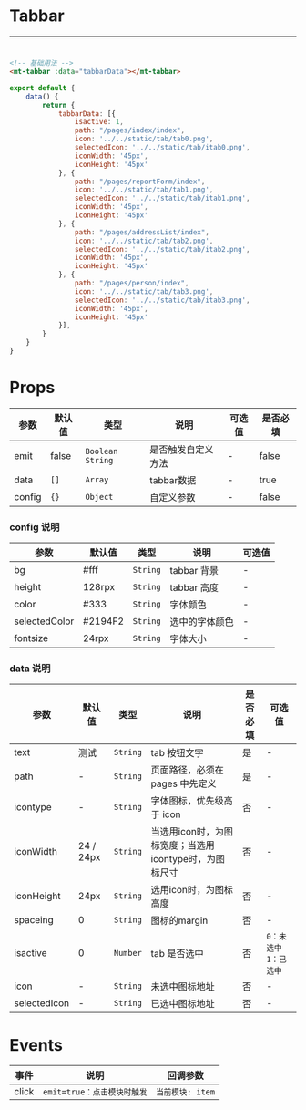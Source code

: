 # Tabbar
***
#

[//]: # (<iframe width='375px' height='667px' frameborder=0 allowfullscreen="true" src="https://static-363fc8f1-c547-4a87-8d04-6d5ba4035deb.bspapp.com/#/pages/tabbar"></iframe>)

```html
<!-- 基础用法 -->
<mt-tabbar :data="tabbarData"></mt-tabbar>
```

```javascript
export default {
    data() {
        return {
            tabbarData: [{
                isactive: 1,
                path: "/pages/index/index",
                icon: '../../static/tab/tab0.png',
                selectedIcon: '../../static/tab/itab0.png',
                iconWidth: '45px',
                iconHeight: '45px'
            }, {
                path: "/pages/reportForm/index",
                icon: '../../static/tab/tab1.png',
                selectedIcon: '../../static/tab/itab1.png',
                iconWidth: '45px',
                iconHeight: '45px'
            }, {
                path: "/pages/addressList/index",
                icon: '../../static/tab/tab2.png',
                selectedIcon: '../../static/tab/itab2.png',
                iconWidth: '45px',
                iconHeight: '45px'
            }, {
                path: "/pages/person/index",
                icon: '../../static/tab/tab3.png',
                selectedIcon: '../../static/tab/itab3.png',
                iconWidth: '45px',
                iconHeight: '45px'
            }],
        }
    }
}
```

# Props

| 参数   | 默认值 | 类型                 | 说明               | 可选值 | 是否必填 | 
| ------ | ------ |--------------------| ------------------ | ------ | -------- |
| emit   | false  | `Boolean` `String` | 是否触发自定义方法 | -       | false |
| data   | `[]`     | `Array`            | tabbar数据    | -      |   true    |
| config | `{}`     | `Object`           | 自定义参数         | -      | false    |

### config 说明

| 参数          | 默认值  | 类型   | 说明           | 可选值 |
| ------------- | ------- | ------ | -------------- | ------ |
| bg            | #fff    | `String` | tabbar 背景    | -      |
| height        | 128rpx  | `String` | tabbar 高度    | -      |
| color         | #333    | `String` | 字体颜色       | -      |
| selectedColor | #2194F2 | `String` | 选中的字体颜色 | -      |
| fontsize      | 24rpx   | `String` | 字体大小       | -       |

### data 说明

| 参数         | 默认值    | 类型   | 说明                                                   | 是否必填 | 可选值             |
| ------------ | --------- | ------ | ------------------------------------------------------ | -------- |-----------------|
| text         | 测试      | `String` | tab 按钮文字                                           | 是       | -               |
| path         | -         | `String` | 页面路径，必须在 pages 中先定义                        | 是       | -               |
| icontype     | -         | `String` | 字体图标，优先级高于 icon                              | 否       | -               |
| iconWidth    | 24 / 24px | `String` | 当选用icon时，为图标宽度；当选用icontype时，为图标尺寸 | 否       | -               |
| iconHeight   | 24px      | `String` | 选用icon时，为图标高度                                 | 否       | -               |
| spaceing     | 0         | `String` | 图标的margin                                           | 否       | -               |
| isactive     | 0         | `Number` | tab 是否选中                                           | 否       | `0：未选中` `1：已选中` |
| icon         | -         | `String` | 未选中图标地址                                         | 否       | -               |
| selectedIcon | -         | `String` | 已选中图标地址                                         | 否       | -               |

# Events

| 事件  | 说明                      | 回调参数         |
| ----- | ------------------------- |--------------|
| click | `emit=true：点击模块时触发` | `当前模块: item` |

